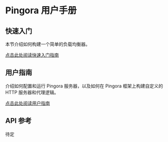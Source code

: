 # Pingora 用户手册

## 快速入门
本节介绍如何构建一个简单的负载均衡器。

[点击此处阅读快速入门指南](quick_start_zh.md)

## 用户指南
介绍如何配置和运行 Pingora 服务器，以及如何在 Pingora 框架上构建自定义的 HTTP 服务器和代理逻辑。

[点击此处阅读用户指南](user_guide/index.md)

## API 参考
待定
